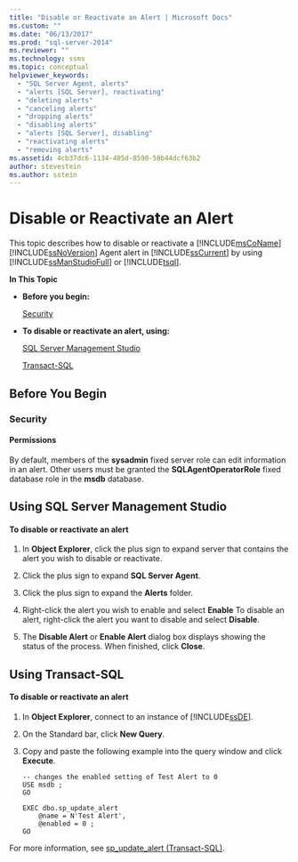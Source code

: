 ```yaml
---
title: "Disable or Reactivate an Alert | Microsoft Docs"
ms.custom: ""
ms.date: "06/13/2017"
ms.prod: "sql-server-2014"
ms.reviewer: ""
ms.technology: ssms
ms.topic: conceptual
helpviewer_keywords: 
  - "SQL Server Agent, alerts"
  - "alerts [SQL Server], reactivating"
  - "deleting alerts"
  - "canceling alerts"
  - "dropping alerts"
  - "disabling alerts"
  - "alerts [SQL Server], disabling"
  - "reactivating alerts"
  - "removing alerts"
ms.assetid: 4cb37dc6-1134-405d-8590-58b44dcf63b2
author: stevestein
ms.author: sstein
---
```

# Disable or Reactivate an Alert
  This topic describes how to disable or reactivate a [!INCLUDE[msCoName](../../includes/msconame-md.md)] [!INCLUDE[ssNoVersion](../../includes/ssnoversion-md.md)] Agent alert in [!INCLUDE[ssCurrent](../../includes/sscurrent-md.md)] by using [!INCLUDE[ssManStudioFull](../../includes/ssmanstudiofull-md.md)] or [!INCLUDE[tsql](../../includes/tsql-md.md)].  
  
 **In This Topic**  
  
-   **Before you begin:**  
  
     [Security](#Security)  
  
-   **To disable or reactivate an alert, using:**  
  
     [SQL Server Management Studio](#SSMSProcedure)  
  
     [Transact-SQL](#TsqlProcedure)  
  
##  <a name="BeforeYouBegin"></a> Before You Begin  
  
###  <a name="Security"></a> Security  
  
####  <a name="Permissions"></a> Permissions  
 By default, members of the **sysadmin** fixed server role can edit information in an alert. Other users must be granted the **SQLAgentOperatorRole** fixed database role in the **msdb** database.  
  
##  <a name="SSMSProcedure"></a> Using SQL Server Management Studio  
  
#### To disable or reactivate an alert  
  
1.  In **Object Explorer**, click the plus sign to expand server that contains the alert you wish to disable or reactivate.  
  
2.  Click the plus sign to expand **SQL Server Agent**.  
  
3.  Click the plus sign to expand the **Alerts** folder.  
  
4.  Right-click the alert you wish to enable and select **Enable** To disable an alert, right-click the alert you want to disable and select **Disable**.  
  
5.  The **Disable Alert** or **Enable Alert** dialog box displays showing the status of the process. When finished, click **Close**.  
  
##  <a name="TsqlProcedure"></a> Using Transact-SQL  
  
#### To disable or reactivate an alert  
  
1.  In **Object Explorer**, connect to an instance of [!INCLUDE[ssDE](../../includes/ssde-md.md)].  
  
2.  On the Standard bar, click **New Query**.  
  
3.  Copy and paste the following example into the query window and click **Execute**.  
  
    ```  
    -- changes the enabled setting of Test Alert to 0  
    USE msdb ;  
    GO  
  
    EXEC dbo.sp_update_alert  
        @name = N'Test Alert',  
        @enabled = 0 ;  
    GO  
    ```  
  
 For more information, see [sp_update_alert &#40;Transact-SQL&#41;](/sql/relational-databases/system-stored-procedures/sp-update-alert-transact-sql).  
  
  
